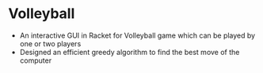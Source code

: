 # Volleyball
* An interactive GUI in Racket for Volleyball game which can be played by one or two players
* Designed an efficient greedy algorithm to find the best move of the computer